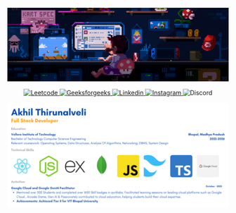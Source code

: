 ![GIF](Readme_assets/225813708-98b745f2-7d22-48cf-9150-083f1b00d6c9.gif)

<div align="Center">
<a href="https://leetcode.com/u/akhilthirunalveli/" target="_blank">
  <img src="https://img.shields.io/static/v1?message=LeetCode&logo=leetcode&label=&color=black&logoColor=white&labelColor=&style=for-the-badge" height="35" alt="Leetcode" />
</a>
<a href="https://www.geeksforgeeks.org/" target="_blank">
  <img src="https://img.shields.io/static/v1?message=GeeksForGeeks&logo=geeksforgeeks&label=&color=0F9D58&logoColor=white&labelColor=&style=for-the-badge" height="35" alt="Geeksforgeeks" />
</a>
<a href="https://www.linkedin.com/in/akhilthirunalveli/" target="_blank">
  <img src="https://img.shields.io/static/v1?message=LinkedIn&logo=linkedin&label=&color=0077B5&logoColor=white&labelColor=&style=for-the-badge" height="35" alt="Linkedin" />
</a>
<a href="https://www.instagram.com/akkhil05/" target="_blank">
  <img src="https://img.shields.io/static/v1?message=Instagram&logo=instagram&label=&color=E4405F&logoColor=white&labelColor=&style=for-the-badge" height="35" alt="Instagram" />
</a>
<img src="https://img.shields.io/static/v1?message=Discord&logo=discord&label=&color=7289DA&logoColor=white&labelColor=&style=for-the-badge" height="35" alt="Discord">
</div>

![Photo](Readme_assets/Personal_Information.png)

<br>
